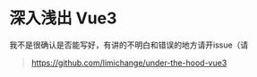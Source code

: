 # 深入浅出 Vue3

我不是很确认是否能写好，有讲的不明白和错误的地方请开issue（请

> https://github.com/limichange/under-the-hood-vue3
